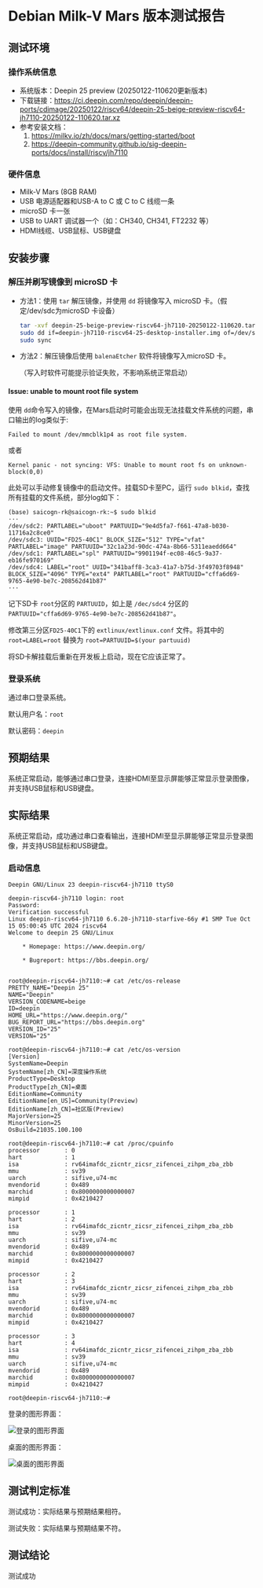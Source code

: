 # Debian Milk-V Mars 版本测试报告

## 测试环境

### 操作系统信息

- 系统版本：Deepin 25 preview (20250122-110620更新版本)
- 下载链接：<https://ci.deepin.com/repo/deepin/deepin-ports/cdimage/20250122/riscv64/deepin-25-beige-preview-riscv64-jh7110-20250122-110620.tar.xz>
- 参考安装文档：
  1. <https://milkv.io/zh/docs/mars/getting-started/boot>
  2. <https://deepin-community.github.io/sig-deepin-ports/docs/install/riscv/jh7110>

### 硬件信息

- Milk-V Mars (8GB RAM)
- USB 电源适配器和USB-A to C 或 C to C 线缆一条
- microSD 卡一张
- USB to UART 调试器一个（如：CH340, CH341, FT2232 等）
- HDMI线缆、USB鼠标、USB键盘

## 安装步骤

### 解压并刷写镜像到 microSD 卡

- 方法1：使用 `tar` 解压镜像，并使用 `dd` 将镜像写入 microSD 卡。（假定/dev/sdc为microSD 卡设备）

    ```bash
    tar -xvf deepin-25-beige-preview-riscv64-jh7110-20250122-110620.tar.xz
    sudo dd if=deepin-jh7110-riscv64-25-desktop-installer.img of=/dev/sdc bs=4M status=progress
    sudo sync
    ```

- 方法2：解压镜像后使用 `balenaEtcher` 软件将镜像写入microSD 卡。
  
  （写入时软件可能提示验证失败，不影响系统正常启动）

#### Issue: unable to mount root file system

使用 `dd`命令写入的镜像，在Mars启动时可能会出现无法挂载文件系统的问题，串口输出的log类似于:

```log
Failed to mount /dev/mmcblk1p4 as root file system.
```

或者

```log
Kernel panic - not syncing: VFS: Unable to mount root fs on unknown-block(0,0)
```

此处可以手动修复镜像中的启动文件。挂载SD卡至PC，运行 `sudo blkid`，查找所有挂载的文件系统，部分log如下：

```log
(base) saicogn-rk@saicogn-rk:~$ sudo blkid
···
/dev/sdc2: PARTLABEL="uboot" PARTUUID="9e4d5fa7-f661-47a8-b030-11716a2c8ce0"
/dev/sdc3: UUID="FD25-40C1" BLOCK_SIZE="512" TYPE="vfat" PARTLABEL="image" PARTUUID="32c1a23d-90dc-474a-8b66-5311eaedd664"
/dev/sdc1: PARTLABEL="spl" PARTUUID="9901194f-ec08-46c5-9a37-eb16fe970169"
/dev/sdc4: LABEL="root" UUID="341baff8-3ca3-41a7-b75d-3f49703f8948" BLOCK_SIZE="4096" TYPE="ext4" PARTLABEL="root" PARTUUID="cffa6d69-9765-4e90-be7c-208562d41b87"
···
```

记下SD卡 `root`分区的 `PARTUUID`，如上是 `/dec/sdc4` 分区的 `PARTUUID="cffa6d69-9765-4e90-be7c-208562d41b87"`。

修改第三分区`FD25-40C1`下的 `extlinux/extlinux.conf` 文件。将其中的 `root=LABEL=root` 替换为 `root=PARTUUID=$(your partuuid)`

将SD卡解挂载后重新在开发板上启动，现在它应该正常了。

### 登录系统

通过串口登录系统。

默认用户名：`root`

默认密码：`deepin`

## 预期结果

系统正常启动，能够通过串口登录，连接HDMI至显示屏能够正常显示登录图像，并支持USB鼠标和USB键盘。

## 实际结果

系统正常启动，成功通过串口查看输出，连接HDMI至显示屏能够正常显示登录图像，并支持USB鼠标和USB键盘。

### 启动信息

```log
Deepin GNU/Linux 23 deepin-riscv64-jh7110 ttyS0

deepin-riscv64-jh7110 login: root
Password:
Verification successful
Linux deepin-riscv64-jh7110 6.6.20-jh7110-starfive-66y #1 SMP Tue Oct 15 05:00:45 UTC 2024 riscv64
Welcome to deepin 25 GNU/Linux

    * Homepage: https://www.deepin.org/

    * Bugreport: https://bbs.deepin.org/


root@deepin-riscv64-jh7110:~# cat /etc/os-release
PRETTY_NAME="Deepin 25"
NAME="Deepin"
VERSION_CODENAME=beige
ID=deepin
HOME_URL="https://www.deepin.org/"
BUG_REPORT_URL="https://bbs.deepin.org"
VERSION_ID="25"
VERSION="25"

root@deepin-riscv64-jh7110:~# cat /etc/os-version
[Version]
SystemName=Deepin
SystemName[zh_CN]=深度操作系统
ProductType=Desktop
ProductType[zh_CN]=桌面
EditionName=Community
EditionName[en_US]=Community(Preview)
EditionName[zh_CN]=社区版(Preview)
MajorVersion=25
MinorVersion=25
OsBuild=21035.100.100

root@deepin-riscv64-jh7110:~# cat /proc/cpuinfo
processor       : 0
hart            : 1
isa             : rv64imafdc_zicntr_zicsr_zifencei_zihpm_zba_zbb
mmu             : sv39
uarch           : sifive,u74-mc
mvendorid       : 0x489
marchid         : 0x8000000000000007
mimpid          : 0x4210427

processor       : 1
hart            : 2
isa             : rv64imafdc_zicntr_zicsr_zifencei_zihpm_zba_zbb
mmu             : sv39
uarch           : sifive,u74-mc
mvendorid       : 0x489
marchid         : 0x8000000000000007
mimpid          : 0x4210427

processor       : 2
hart            : 3
isa             : rv64imafdc_zicntr_zicsr_zifencei_zihpm_zba_zbb
mmu             : sv39
uarch           : sifive,u74-mc
mvendorid       : 0x489
marchid         : 0x8000000000000007
mimpid          : 0x4210427

processor       : 3
hart            : 4
isa             : rv64imafdc_zicntr_zicsr_zifencei_zihpm_zba_zbb
mmu             : sv39
uarch           : sifive,u74-mc
mvendorid       : 0x489
marchid         : 0x8000000000000007
mimpid          : 0x4210427

root@deepin-riscv64-jh7110:~#
```

登录的图形界面：

![登录的图形界面](./image_login.jpg)

桌面的图形界面：

![桌面的图形界面](./image_desktop.jpg)

## 测试判定标准

测试成功：实际结果与预期结果相符。

测试失败：实际结果与预期结果不符。

## 测试结论

测试成功
